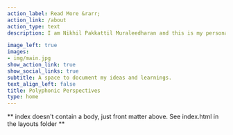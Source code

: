 ```yaml
---
action_label: Read More &rarr;
action_link: /about
action_type: text
description: I am Nikhil Pakkattil Muraleedharan and this is my personal website. I am using it to share my thoughts, experiences, and journeys. In addition to fighting existential crisis, I also spend time learning about public policy, data science & development. I am currently focusing on public policy and how I can contribute to it using my learnings from United Nations University ([UNU-MERIT](https://www.merit.unu.edu/)) and R.  In my previous life I was a civil (the profession, not the personality) engineer. I have also worked as a tutor, a researcher and as a content developer in the edtech industry. In my personal life I like to explore music, movies, anime, history, science etc. I speak Malayalam, English, Tamizh, Hindi, and (sometimes) sarcasm.

image_left: true
images:
- img/main.jpg
show_action_link: true
show_social_links: true
subtitle: A space to document my ideas and learnings.
text_align_left: false
title: Polyphonic Perspectives
type: home
---
```


** index doesn't contain a body, just front matter above.
See index.html in the layouts folder **
